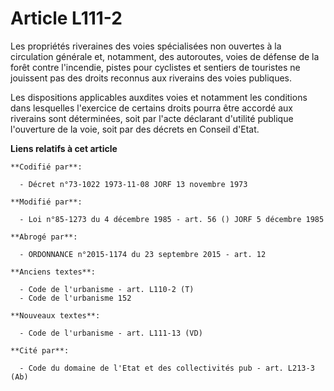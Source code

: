 # Article L111-2

Les propriétés riveraines des voies spécialisées non ouvertes à la circulation générale et, notamment, des autoroutes, voies
de défense de la forêt contre l'incendie, pistes pour cyclistes et sentiers de touristes ne jouissent pas des droits reconnus
aux riverains des voies publiques.

Les dispositions applicables auxdites voies et notamment les conditions dans lesquelles l'exercice de certains droits pourra
être accordé aux riverains sont déterminées, soit par l'acte déclarant d'utilité publique l'ouverture de la voie, soit par
des décrets en Conseil d'Etat.

**Liens relatifs à cet article**

	**Codifié par**:

	  - Décret n°73-1022 1973-11-08 JORF 13 novembre 1973

	**Modifié par**:

	  - Loi n°85-1273 du 4 décembre 1985 - art. 56 () JORF 5 décembre 1985

	**Abrogé par**:

	  - ORDONNANCE n°2015-1174 du 23 septembre 2015 - art. 12

	**Anciens textes**:

	  - Code de l'urbanisme - art. L110-2 (T)
	  - Code de l'urbanisme 152

	**Nouveaux textes**:

	  - Code de l'urbanisme - art. L111-13 (VD)

	**Cité par**:

	  - Code du domaine de l'Etat et des collectivités pub - art. L213-3 (Ab)
